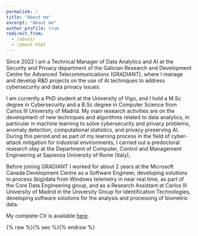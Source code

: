 ```yaml
---
permalink: /
title: "About me"
excerpt: "About me"
author_profile: true
redirect_from: 
  - /about/
  - /about.html
---
```


Since 2022 I am a Technical Manager of Data Analytics and AI at the Security and Privacy department of the Galician Research and Development Centre for Advanced Telecommunications (GRADIANT), where I manage and develop R&D projects on the use of AI techniques to address cybersecurity and data privacy issues. 


I am currently a PhD student at the University of Vigo, and I hold a M.Sc degree in Cybersecurity and a B.Sc degree in Computer Science from Carlos III University of Madrid. My main research activities are on the development of new techniques and algorithms related to data analytics, in particular in machine learning to solve cybersecurity and privacy problems, anomaly detection, computational statistics, and privacy preserving AI. During this period and as part of my learning process in the field of cyber-attack mitigation for industrial environments, I carried out a predoctoral research stay at the Department of Computer, Control and Management Engineering at Sapienza University of Rome (Italy), 


Before joining GRADIANT I worked for about 2 years at the Microsoft Canada Development Centre as a Software Engineer, developing solutions to process (big)data from Windows telemetry in near real time, as part of the Core Data Engineering group, and as a Research Assistant at Carlos III University of Madrid in the University Group for Identification Technologies, developing software solutions for the analysis and processing of biometric data. 


My complete CV is available [here](https://inesortega.github.io/files/cv.pdf). 

{% raw %}{% seo %}{% endraw %}
